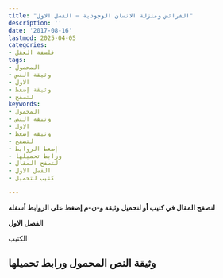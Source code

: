 ```yaml
---
title: "الفرائض ومنزلة الانسان الوجودية – الفصل الاول"
description: ''
date: '2017-08-16'
lastmod: 2025-04-05
categories:
- فلسفة العقل
tags:
- المحمول
- وثيقة النص
- الاول
- وثيقة إضغط
- لتصفح
keywords:
- المحمول
- وثيقة النص
- الاول
- وثيقة إضغط
- لتصفح
- إضغط الروابط
- ورابط تحميلها
- لتصفح المقال
- الفصل الاول
- كتيب لتحميل

---
```

**لتصفح المقال في كتيب أو لتحميل وثيقة و-ن-م إضغط على الروابط أسفله**

**الفصل الاول**

الكتيب

## وثيقة النص المحمول ورابط تحميلها

###
